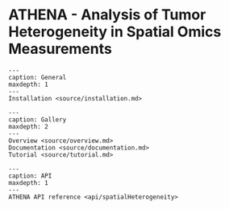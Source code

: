 # ATHENA - Analysis of Tumor Heterogeneity in Spatial Omics Measurements

```{toctree}
---
caption: General
maxdepth: 1
---
Installation <source/installation.md>
```

```{toctree}
---
caption: Gallery
maxdepth: 2
---
Overview <source/overview.md>
Documentation <source/documentation.md>
Tutorial <source/tutorial.md>
```

```{toctree}
---
caption: API
maxdepth: 1
---
ATHENA API reference <api/spatialHeterogeneity>
```